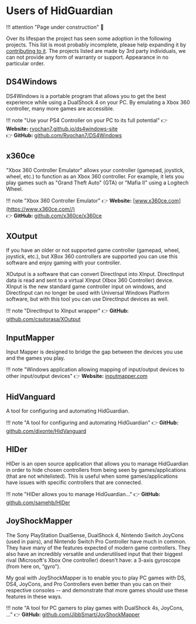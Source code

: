# Users of HidGuardian

!!! attention "Page under construction"
    🚧

Over its lifespan the project has seen some adoption in the following projects. This list is most probably incomplete, please help expanding it by [contributing to it](https://github.com/ViGEm/ViGEm.github.io). The projects listed are made by 3rd party individuals, we can not provide any form of warranty or support. Appearance in no particular order.

## DS4Windows

DS4Windows is a portable program that allows you to get the best experience while using a DualShock 4 on your PC. By emulating a Xbox 360 controller, many more games are accessible.

!!! note "Use your PS4 Controller on your PC to its full potential"
    👉 **Website:** [ryochan7.github.io/ds4windows-site](https://ryochan7.github.io/ds4windows-site/)  
    👉 **GitHub:** [github.com/Ryochan7/DS4Windows](https://github.com/Ryochan7/DS4Windows/)

## x360ce

"Xbox 360 Controller Emulator" allows your controller (gamepad, joystick, wheel, etc.) to function as an Xbox 360 controller. For example, it lets you play games such as "Grand Theft Auto" (GTA) or "Mafia II" using a Logitech Wheel.

!!! note "Xbox 360 Controller Emulator"
    👉 **Website:** [www.x360ce.com](https://www.x360ce.com//)  
    👉 **GitHub:** [github.com/x360ce/x360ce](https://github.com/x360ce/x360ce)

## XOutput

If you have an older or not supported game controller (gamepad, wheel, joystick, etc.), but XBox 360 controllers are supported you can use this software and enjoy gaming with your controller.

XOutput is a software that can convert DirectInput into XInput. DirectInput data is read and sent to a virtual XInput (Xbox 360 Controller) device. XInput is the new standard game controller input on windows, and DirectInput can no longer be used with Universal Windows Platform software, but with this tool you can use DirectInput devices as well.

!!! note "DirectInput to XInput wrapper"
    👉 **GitHub:** [github.com/csutorasa/XOutput](https://github.com/csutorasa/XOutput)

## InputMapper

Input Mapper is designed to bridge the gap between the devices you use and the games you play.

!!! note "Windows application allowing mapping of input/output devices to other input/output devices"
    👉 **Website:** [inputmapper.com](https://inputmapper.com/)

## HidVanguard

A tool for configuring and automating HidGuardian.

!!! note "A tool for configuring and automating HidGuardian"
    👉 **GitHub:** [github.com/dixonte/HidVanguard](https://github.com/dixonte/HidVanguard)

## HIDer

HIDer is an open source application that allows you to manage HidGuardian in order to hide chosen controllers from being seen by games/applications (that are not whitelisted). This is useful when some games/applications have issues with specific controllers that are connected.

!!! note "HIDer allows you to manage HidGuardian..."
    👉 **GitHub:** [github.com/samehb/HIDer](https://github.com/samehb/HIDer)

## JoyShockMapper

The Sony PlayStation DualSense, DualShock 4, Nintendo Switch JoyCons (used in pairs), and Nintendo Switch Pro Controller have much in common. They have many of the features expected of modern game controllers. They also have an incredibly versatile and underutilised input that their biggest rival (Microsoft's Xbox One controller) doesn't have: a 3-axis gyroscope (from here on, “gyro”).

My goal with JoyShockMapper is to enable you to play PC games with DS, DS4, JoyCons, and Pro Controllers even better than you can on their respective consoles -- and demonstrate that more games should use these features in these ways.

!!! note "A tool for PC gamers to play games with DualShock 4s, JoyCons, ..."
    👉 **GitHub:** [github.com/JibbSmart/JoyShockMapper](https://github.com/JibbSmart/JoyShockMapper)
